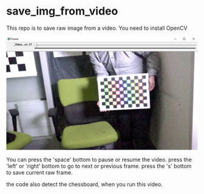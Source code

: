 # save_img_from_video
This repo is to save raw image from a video.
You need to install OpenCV

<img src="clip.JPG" width="800" />

You can press the 'space' bottom to pause or resume the video.
        press the 'left' or 'right' bottom to go to next or previous frame.
        press the 's' bottom to save current raw frame.
        
the code also detect the chessboard, when you run this video.
